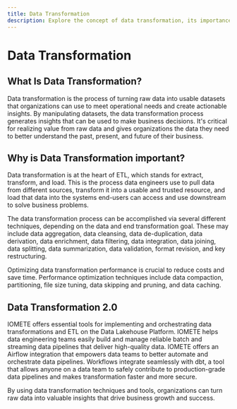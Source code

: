 ```yaml
---
title: Data Transformation
description: Explore the concept of data transformation, its importance in generating actionable insights, and its role in ETL (Extract, Transform, Load) processes. Discover various data transformation techniques and optimization methods to enhance performance. Learn about IOMETE's tools for implementing data transformations and ETL on the Data Lakehouse Platform, empowering data engineering teams to build reliable batch and streaming data pipelines.
---
```


# Data Transformation

## What Is Data Transformation?

Data transformation is the process of turning raw data into usable datasets that organizations can use to meet operational needs and create actionable insights. By manipulating datasets, the data transformation process generates insights that can be used to make business decisions. It's critical for realizing value from raw data and gives organizations the data they need to better understand the past, present, and future of their business.

## Why is Data Transformation important?

Data transformation is at the heart of ETL, which stands for extract, transform, and load. This is the process data engineers use to pull data from different sources, transform it into a usable and trusted resource, and load that data into the systems end-users can access and use downstream to solve business problems.

The data transformation process can be accomplished via several different techniques, depending on the data and end transformation goal. These may include data aggregation, data cleansing, data de-duplication, data derivation, data enrichment, data filtering, data integration, data joining, data splitting, data summarization, data validation, format revision, and key restructuring.

Optimizing data transformation performance is crucial to reduce costs and save time. Performance optimization techniques include data compaction, partitioning, file size tuning, data skipping and pruning, and data caching.

## Data Transformation 2.0

IOMETE offers essential tools for implementing and orchestrating data transformations and ETL on the Data Lakehouse Platform. IOMETE helps data engineering teams easily build and manage reliable batch and streaming data pipelines that deliver high-quality data. IOMETE offers an Airflow integration that empowers data teams to better automate and orchestrate data pipelines. Workflows integrate seamlessly with dbt, a tool that allows anyone on a data team to safely contribute to production-grade data pipelines and makes transformation faster and more secure.

By using data transformation techniques and tools, organizations can turn raw data into valuable insights that drive business growth and success.
